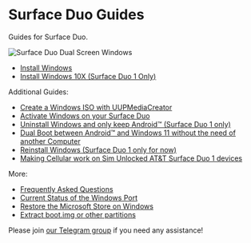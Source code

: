 # Surface Duo Guides

Guides for Surface Duo.

![Surface Duo Dual Screen Windows](https://user-images.githubusercontent.com/3755345/197420866-d3bb0534-c848-4cc2-a242-04dae48b0f6e.png)

- [Install Windows](https://github.com/WOA-Project/SurfaceDuo-Guides/blob/main/InstallWindows.md)
- [Install Windows 10X (Surface Duo 1 Only)](https://github.com/WOA-Project/SurfaceDuo-Guides/blob/main/Install10X/SurfaceDuo1.md)

Additional Guides:

- [Create a Windows ISO with UUPMediaCreator](https://github.com/WOA-Project/SurfaceDuo-Guides/blob/main/CreateWindowsISO.md)
- [Activate Windows on your Surface Duo](https://support.microsoft.com/en-us/windows/activate-windows-c39005d4-95ee-b91e-b399-2820fda32227)
- [Uninstall Windows and only keep Android™ (Surface Duo 1 only)](https://github.com/WOA-Project/SurfaceDuo-Guides/blob/main/InstallWindows/Uninstall-SurfaceDuo1.md)
- [Dual Boot between Android™ and Windows 11 without the need of another Computer](https://github.com/WOA-Project/SurfaceDuo-Guides/blob/main/InstallWindows/DualBoot-SurfaceDuo1.md)
- [Reinstall Windows (Surface Duo 1 only for now)](https://github.com/WOA-Project/SurfaceDuo-Guides/blob/main/InstallWindows/ReinstallWindows-SurfaceDuo1.md)
- [Making Cellular work on Sim Unlocked AT&T Surface Duo 1 devices](https://github.com/WOA-Project/SurfaceDuo-Guides/blob/main/InstallWindows/ATTCellular-SurfaceDuo1.md)

More:

- [Frequently Asked Questions](https://github.com/WOA-Project/SurfaceDuo-Guides/blob/main/FAQ.md)
- [Current Status of the Windows Port](https://github.com/WOA-Project/SurfaceDuo-Guides/blob/main/Status.md)
- [Restore the Microsoft Store on Windows](https://github.com/WOA-Project/SurfaceDuo-Guides/blob/main/RestoreMicrosoftStore.md)
- [Extract boot.img or other partitions](https://github.com/WOA-Project/SurfaceDuo-Guides/blob/main/Other/ExtractingPartitions.md)

Please join [our Telegram group](https://t.me/duowoa) if you need any assistance!
